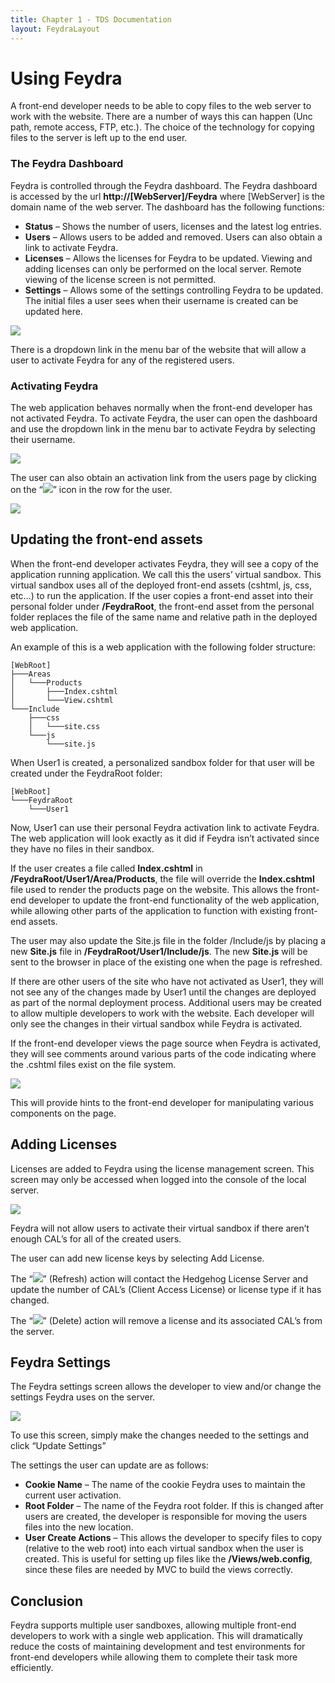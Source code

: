 ```yaml
---
title: Chapter 1 - TDS Documentation
layout: FeydraLayout
---
```


# Using Feydra
A front-end developer needs to be able to copy files to the web server to work with 
the website. There are a number of ways this can happen (Unc path, remote access, 
FTP, etc.). The choice of the technology for copying files to the server is left 
up to the end user.

### The Feydra Dashboard
Feydra is controlled through the Feydra dashboard. The Feydra dashboard is accessed 
by the url **http:&#47;&#47;[WebServer]/Feydra** where [WebServer] is the domain name of the 
web server. The dashboard has the following functions:

- **Status** – Shows the number of users, licenses and the latest log entries.
- **Users** – Allows users to be added and removed. Users can also obtain a link to 
activate Feydra.
- **Licenses** – Allows the licenses for Feydra to be updated. Viewing and adding 
licenses can only be performed on the local server. Remote viewing of the license screen 
is not permitted.
- **Settings** – Allows some of the settings controlling Feydra to be updated. The 
initial files a user sees when their username is created can be updated here.

![](/Images/Feydra/FeydraStatus.png)

There is a dropdown link in the menu bar of the website that will allow a user to 
activate Feydra for any of the registered users.

### Activating Feydra
The web application behaves normally when the front-end developer has not activated 
Feydra. To activate Feydra, the user can open the dashboard and use the dropdown link 
in the menu bar to activate Feydra by selecting their username. 

![](/Images/Feydra/ActivationDropdown.png)

The user can also obtain an activation link from the users page by clicking on the 
“![](/Images/Feydra/ActivationLink.png)” icon in the row for the user.

![](/Images/Feydra/UsersScreen.png)

## Updating the front-end assets
When the front-end developer activates Feydra, they will see a copy of the application 
running application. We call this the users’ virtual sandbox. This virtual sandbox uses 
all of the deployed front-end assets (cshtml, js, css, etc…) to run the application. If 
the user copies a front-end asset into their personal folder under **/FeydraRoot**, the 
front-end asset from the personal folder replaces the file of the same name and relative 
path in the deployed web application.

An example of this is a web application with the following folder structure:

    [WebRoot]
    ├───Areas
    │   └───Products
    │       ├───Index.cshtml
    │       └───View.cshtml
    └───Include
        ├───css
        │   └───site.css
        └───js
            └───site.js

When User1 is created, a personalized sandbox folder for that user will be created 
under the FeydraRoot folder:

    [WebRoot]
    └───FeydraRoot
        └───User1

Now, User1 can use their personal Feydra activation link to activate Feydra. The web 
application will look exactly as it did if Feydra isn’t activated since they have no 
files in their sandbox. 

If the user creates a file called **Index.cshtml** in **/FeydraRoot/User1/Area/Products**, 
the file will override the **Index.cshtml** file used to render the products page on the 
website. This allows the front-end developer to update the front-end functionality of 
the web application, while allowing other parts of the application to function with 
existing front-end assets.

The user may also update the Site.js file in the folder /Include/js by placing a new 
**Site.js** file in **/FeydraRoot/User1/Include/js**. The new **Site.js** will be sent 
to the browser in place of the existing one when the page is refreshed. 

If there are other users of the site who have not activated as User1, they will not see 
any of the changes made by User1 until the changes are deployed as part of the normal 
deployment process. Additional users may be created to allow multiple developers to work 
with the website. Each developer will only see the changes in their virtual sandbox while 
Feydra is activated.

If the front-end developer views the page source when Feydra is activated, they will see 
comments around various parts of the code indicating where the .cshtml files exist on the 
file system. 

![](/Images/Feydra/ExampleHtml.png)

This will provide hints to the front-end developer for manipulating various components 
on the page.

## Adding Licenses

Licenses are added to Feydra using the license management screen. This screen may only 
be accessed when logged into the console of the local server. 

![](/Images/Feydra/LicensesScreen.png)

Feydra will not allow users to activate their virtual sandbox if there aren’t enough 
CAL’s for all of the created users.

The user can add new license keys by selecting Add License.

The “![](/Images/Feydra/Refresh.png)” (Refresh) action will contact the Hedgehog License Server and update the 
number of CAL’s (Client Access License) or license type if it has changed.

The “![](/Images/Feydra/Delete.png)” (Delete) action will remove a license and its associated CAL’s from the server.

## Feydra Settings
The Feydra settings screen allows the developer to view and/or change the settings 
Feydra uses on the server. 

![](/Images/Feydra/SettingsScreen.png)

To use this screen, simply make the changes needed to the settings and click 
“Update Settings”

The settings the user can update are as follows:

- **Cookie Name** – The name of the cookie Feydra uses to maintain the current user 
activation.
- **Root Folder** – The name of the Feydra root folder. If this is changed after 
users are created, the developer is responsible for moving the users files into the 
new location.
- **User Create Actions** – This allows the developer to specify files to copy 
(relative to the web root) into each virtual sandbox when the user is created. 
This is useful for setting up files like the **/Views/web.config**, since these files are 
needed by MVC to build the views correctly.

## Conclusion
Feydra supports multiple user sandboxes, allowing multiple front-end developers to work 
with a single web application. This will dramatically reduce the costs of maintaining 
development and test environments for front-end developers while allowing them to complete 
their task more efficiently.